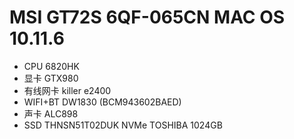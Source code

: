 # MSI GT72S 6QF-065CN MAC OS 10.11.6

* CPU 6820HK
* 显卡 GTX980
* 有线网卡 killer e2400
* WIFI+BT DW1830 (BCM943602BAED) 
* 声卡 ALC898
* SSD THNSN51T02DUK NVMe TOSHIBA 1024GB
